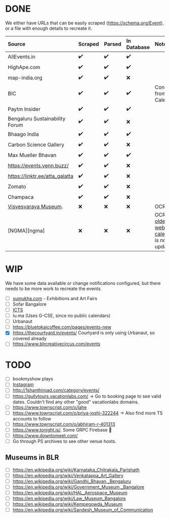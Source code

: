 # DONE

We either have URLs that can be easily scraped (https://schema.org/Event), or a file with enough details to recreate it.

| Source                         | Scraped | Parsed | In Database | Notes  |
|:-------------------------------|:--------|:-------|:------------|:-------|
| AllEvents.in                   | ✔️      | ✔️     | ✔️          |        |
| HighApe.com                    | ✔️      | ✔️     | ✔️          |        |
| map-india.org                  | ✔️      | ✔️     | ❌           |        |
| BIC                            | ✔️      | ✔️     | ✔️           |  Converted from ICS Calendar      |
| Paytm Insider                  | ✔️      | ✔️     | ✔️          |        |
| Bengaluru Sustainability Forum | ✔️      | ✔️     | ❌           |        |
| Bhaago India                   | ✔️      | ✔️     | ✔️          |        |
| Carbon Science Gallery         | ✔️      | ✔️     | ❌           |        |
| Max Mueller Bhavan             | ✔️      | ✔️     | ✔️          |        |
| https://events.venn.buzz/      | ✔️      | ✔️     | ❌           |        |
| https://linktr.ee/atta_galatta | ✔️      | ✔️     | ❌           |        |
| Zomato                         | ✔️      | ✔️     | ❌           |        |
| Champaca                       | ✔️      | ✔️     | ❌           |        |
| [Visvesvaraya Museum][vism].   | ❌      | ❌     | ❌           | OCR |
| [NGMA][ngma] | ❌ | ❌ | ❌ | OCR The [older website calender](http://www.ngmaindia.gov.in/ngma_bangaluru_calendar.asp) is not updated.|

# WIP

We have some data available or change notifications configured, but there needs to be more work to recreate the events.

- [ ] [sumukha.com](https://sumukha.com)  - Exhibitions and Art Fairs
- [ ] Sofar Bangalore
- [ ] [ICTS](https://www.icts.res.in/current-and-upcoming-events)
- [ ] lu.ma (Uses G-CSE, since no public calendars)
- [ ] Urbanaut
- [ ] https://bluetokaicoffee.com/pages/events-new
- [x] https://thecourtyard.in/events/ Courtyard is only using Urbanaut, so covered already
- [ ] https://www.blrcreativecircus.com/events

# TODO

- [ ] bookmyshow plays
- [ ] [Instagram](instagram.txt)
- [ ] http://1shanthiroad.com/category/events/
- [ ] https://gullytours.vacationlabs.com/ -> Go to booking page to see valid dates. Couldn't find any other "good" vacationlabs domains.
- [ ] https://www.townscript.com/o/lahe
- [ ] https://www.townscript.com/o/priya-joshi-322244 -> Also find more TS accounts to follow
- [ ] https://www.townscript.com/o/abhiram-r-401313
- [ ] https://www.tonight.is/. Some GRPC Firebase :poop:
- [ ] https://www.downtomeet.com/
- [ ] Go through PS archives to see other venue hosts.

## Museums in BLR

- [ ] https://en.wikipedia.org/wiki/Karnataka_Chitrakala_Parishath
- [ ] https://en.wikipedia.org/wiki/Venkatappa_Art_Gallery
- [ ] https://en.wikipedia.org/wiki/Gandhi_Bhavan,_Bengaluru
- [ ] https://en.wikipedia.org/wiki/Government_Museum,_Bangalore
- [ ] https://en.wikipedia.org/wiki/HAL_Aerospace_Museum
- [ ] https://en.wikipedia.org/wiki/Law_Museum_Bangalore
- [ ] https://en.wikipedia.org/wiki/Kempegowda_Museum
- [ ] https://en.wikipedia.org/wiki/Sandesh_Museum_of_Communication

[vism]: https://www.vismuseum.gov.in/special_events/upcoming-events-2/